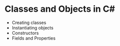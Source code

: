 # Classes and Objects in C#

- Creating classes
- Instantiating objects
- Constructors
- Fields and Properties